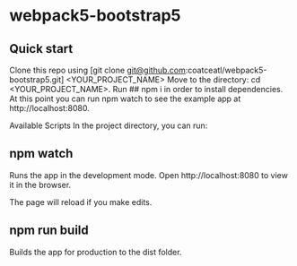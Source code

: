 # webpack5-bootstrap5
## Quick start
Clone this repo using [git clone git@github.com:coatceatl/webpack5-bootstrap5.git] <YOUR_PROJECT_NAME>
Move to the directory: cd <YOUR_PROJECT_NAME>.
Run ## npm i in order to install dependencies.
At this point you can run npm watch to see the example app at http://localhost:8080.

Available Scripts
In the project directory, you can run:

## npm watch
Runs the app in the development mode.
Open http://localhost:8080 to view it in the browser.

The page will reload if you make edits.

## npm run build
Builds the app for production to the dist folder.
